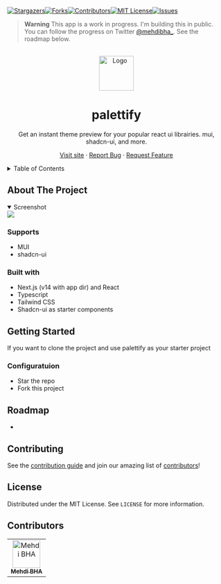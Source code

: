 [![Stargazers][stars-shield]][stars-url][![Forks][forks-shield]][forks-url][![Contributors][contributors-shield]][contributors-url][![MIT License][license-shield]][license-url][![Issues][issues-shield]][issues-url]

> **Warning**
> This app is a work in progress. I'm building this in public. You can follow the progress on Twitter [@mehdibha\_](https://twitter.com/mehdibha_).
> See the roadmap below.

<br/>
<div align="center">
  <a href="https://github.com/mehdibha/palettify">
    <img src="https://palettify.co/images/logo.png" alt="Logo" width="80" height="80">
  </a>
  <h1 align="center">palettify</h1>
  <p align="center">
    Get an instant theme preview for your popular react ui librairies. mui, shadcn-ui, and more.
  </p>
  <p>
    
   <a href="https://palettify.co">Visit site</a>
    ·
    <a href="https://github.com/mehdibha/palettify/issues">Report Bug</a>
    ·
    <a href="https://github.com/mehdibha/palettify/issues">Request Feature</a>
  </p>
</div>

<details>
  <summary>Table of Contents</summary>
  <ol>
    <li><a href="#about-the-project">About The Project</a>
      <ul>
        <li><a href="#features">Features</a></li>
        <li><a href="#built-with">Built With</a></li>
      </ul>
    </li>
    <li><a href="#getting-started">Getting Started</a></li>
    <li><a href="#roadmap">Roadmap</a></li>
    <li><a href="#sites-using-notionfolio">Sites using palettify</a></li>
    <li><a href="#contributing">Contributing</a></li>
    <li><a href="#license">License</a></li>
    <li><a href="#contributors">Contributors</a></li>
  </ol>
</details>

<!-- ABOUT THE PROJECT -->

## About The Project

<details open><summary>Screenshot</summary>
<img src="https://palettify.co/images/thumbnail.png" />
</details>

### Supports

- MUI
- shadcn-ui

### Built with

- Next.js (v14 with app dir) and React
- Typescript
- Tailwind CSS
- Shadcn-ui as starter components

## Getting Started

If you want to clone the project and use palettify as your starter project

### Configuratuion

- Star the repo
- Fork this project

## Roadmap

-

<!-- CONTRIBUTING -->

## Contributing

See the [contribution guide](CONTRIBUTING.md) and join our amazing list of [contributors](https://github.com/mehdibha/palettify/graphs/contributors)!

<!-- LICENSE -->

## License

Distributed under the MIT License. See `LICENSE` for more information.

## Contributors

<table><tr align="left">
  <td align="center"><a href="https://github.com/mehdibha"><img src="https://avatars.githubusercontent.com/u/12223900?v=4" width="64px;"alt="Mehdi BHA"/><br/><sub><b>Mehdi BHA</b></sub></a></td>
</tr></table>

[contributors-shield]: https://img.shields.io/github/contributors/mehdibha/palettify.svg?style=for-the-badge
[contributors-url]: https://github.com/mehdibha/palettify/graphs/contributors
[forks-shield]: https://img.shields.io/github/forks/mehdibha/palettify.svg?style=for-the-badge
[forks-url]: https://github.com/mehdibha/palettify.svg/network/members
[stars-shield]: https://img.shields.io/github/stars/mehdibha/palettify.svg?style=for-the-badge
[stars-url]: https://github.com/mehdibha/palettify.svg/stargazers
[issues-shield]: https://img.shields.io/github/issues/mehdibha/palettify.svg?style=for-the-badge
[issues-url]: https://github.com/mehdibha/palettify.svg/issues
[license-shield]: https://img.shields.io/github/license/mehdibha/palettify.svg?style=for-the-badge
[license-url]: https://github.com/mehdibha/palettify.svg/blob/master/LICENSE.txt
